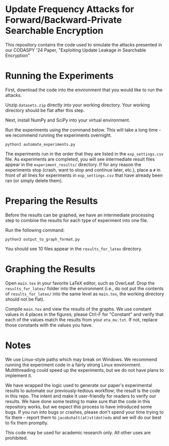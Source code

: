 # Update Frequency Attacks for Forward/Backward-Private Searchable Encryption

This repository contains the code used to simulate the attacks presented in our CODASPY '24 Paper, "Exploiting Update Leakage in Searchable Encryption"

# Running the Experiments

First, download the code into the environment that you would like to run the attacks.

Unzip `datasets.zip` directly into your working directory. Your working directory should be flat after this step.

Next, install NumPy and SciPy into your virtual environment.

Run the experiments using the command below. This will take a long time - we recommend running the experiments overnight.

    python3 automate_experiments.py

The experiments run in the order that they are listed in the `exp_settings.csv` file.
As experiments are completed, you will see intermediate result files appear in the `experiment_results/` directory.
If for any reason the experiments stop (crash, want to stop and continue later, etc.), place a `#` in front of all lines for experiments
in `exp_settings.csv` that have already been ran (or simply delete them).

# Preparing the Results

Before the results can be graphed, we have an intermediate processing step to combine the results for each type of experiment into one file.

Run the following command:

    python3 output_to_graph_format.py

You should see 10 files appear in the `results_for_latex` directory.

# Graphing the Results

Open `main.tex` in your favorite LaTeX editor, such as OverLeaf. Drop the `results_for_latex/` folder into the environment (i.e., do not put the contents of `results_for_latex/` into the same level as `main.tex`, the working directory should not be flat).

Compile `main.tex` and view the results of the graphs. We use constant values in 4 places in the figures; please Ctrl-F for "Constant" and verify that each of the values match the results from your `eta_mu.txt`. If not, replace those constants with the values you have.

# Notes

We use Linux-style paths which may break on Windows. We recommend running the experiment code in a fairly strong Linux environment. Multithreading could speed up the experiments, but we do not have plans to implement it.

We have wrapped the logic used to generate our paper's experimental results to automate our previously-tedious workflow; the result is the code in this repo. The intent and make it user-friendly for readers to verify our results. We have done some testing to make sure that the code in this repository works, but we expect this process to have introduced some bugs. If you run into bugs or crashes, please don't spend your time trying to fix them - report them to `jacobshalt(at)vt(dot)edu` and we will do our best to fix them promptly.

This code may be used for academic research only. All other uses are prohibited.
